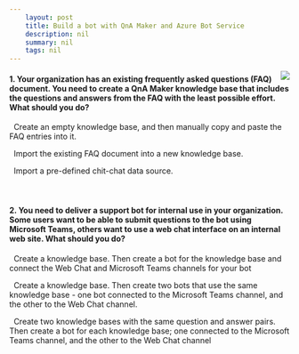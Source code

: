 ```yaml
---
    layout: post
    title: Build a bot with QnA Maker and Azure Bot Service 
    description: nil
    summary: nil
    tags: nil
---
```



 <a target="_blank" href="https://docs.microsoft.com/en-us/learn/modules/build-faq-chatbot-qna-maker-azure-bot-service/3a-knowledge-check/"><i class="fas fa-external-link-alt"></i> </a>
 <img align="right" src="https://docs.microsoft.com/en-us/learn/achievements/build-faq-chatbot-qna-maker-azure-bot-service.svg">
####  1. Your organization has an existing frequently asked questions (FAQ) document. You need to create a QnA Maker knowledge base that includes the questions and answers from the FAQ with the least possible effort. What should you do?


<i class='far fa-square'></i> &nbsp;&nbsp;Create an empty knowledge base, and then manually copy and paste the FAQ entries into it.

<i class='fas fa-check-square' style='color: Dodgerblue;'></i> &nbsp;&nbsp;Import the existing FAQ document into a new knowledge base.

<i class='far fa-square'></i> &nbsp;&nbsp;Import a pre-defined chit-chat data source.
<br />
<br />
<br />

####  2. You need to deliver a support bot for internal use in your organization. Some users want to be able to submit questions to the bot using Microsoft Teams, others want to use a web chat interface on an internal web site. What should you do?


<i class='fas fa-check-square' style='color: Dodgerblue;'></i> &nbsp;&nbsp;Create a knowledge base. Then create a bot for the knowledge base and connect the Web Chat and Microsoft Teams channels for your bot

<i class='far fa-square'></i> &nbsp;&nbsp;Create a knowledge base. Then create two bots that use the same knowledge base - one bot connected to the Microsoft Teams channel, and the other to the Web Chat channel.

<i class='far fa-square'></i> &nbsp;&nbsp;Create two knowledge bases with the same question and answer pairs. Then create a bot for each knowledge base; one connected to the Microsoft Teams channel, and the other to the Web Chat channel
<br />
<br />
<br />
